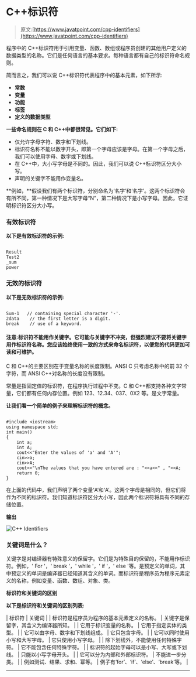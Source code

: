 # C++标识符

> 原文:[https://www.javatpoint.com/cpp-identifiers](https://www.javatpoint.com/cpp-identifiers)

程序中的 C++标识符用于引用变量、函数、数组或程序员创建的其他用户定义的数据类型的名称。它们是任何语言的基本要求。每种语言都有自己的标识符命名规则。

简而言之，我们可以说 C++标识符代表程序中的基本元素，如下所示:

*   **常数**
*   **变量**
*   **功能**
*   **标签**
*   **定义的数据类型**

**一些命名规则在 C 和 C++中都很常见。它们如下:**

*   仅允许字母字符、数字和下划线。
*   标识符名称不能以数字开头，即第一个字母应该是字母。在第一个字母之后，我们可以使用字母、数字或下划线。
*   在 C++中，大小写字母是不同的。因此，我们可以说 C++标识符区分大小写。
*   声明的关键字不能用作变量名。

**例如，**假设我们有两个标识符，分别命名为‘名字’和‘名字’。这两个标识符会有所不同，第一种情况下是大写字母“N”，第二种情况下是小写字母。因此，它证明标识符区分大小写。

### 有效标识符

**以下是有效标识符的示例:**

```

Result
Test2
_sum
power

```

### 无效的标识符

**以下是无效标识符的示例:**

```

Sum-1   // containing special character '-'.
2data    // the first letter is a digit. 
break    // use of a keyword.  

```

#### 注意:标识符不能用作关键字。它可能与关键字不冲突，但强烈建议不要将关键字用作标识符名称。您应该始终使用一致的方式来命名标识符，以便您的代码更加可读和可维护。

C 和 C++的主要区别在于变量名称的长度限制。ANSI C 只考虑名称中的前 32 个字符，而 ANSI C++对名称的长度没有限制。

常量是指固定值的标识符，在程序执行过程中不变。C 和 C++都支持各种文字常量，它们都有任何内存位置。例如 123、12.34、037、0X2 等。是文字常量。

**让我们看一个简单的例子来理解标识符的概念。**

```

#include <iostream>
using namespace std;
int main()
{
    int a;
    int A;
    cout<<"Enter the values of 'a' and 'A'";
    cin>>a;
    cin>>A;
    cout<<"\nThe values that you have entered are : "<<a<<" , "<<A;
    return 0;
}

```

在上面的代码中，我们声明了两个变量‘A’和‘A’。这两个字母是相同的，但它们将作为不同的标识符。我们知道标识符区分大小写，因此两个标识符将具有不同的存储位置。

**输出**

![C++ Identifiers](../Images/9184f4813638f8ec601bb8daed515e51.png)

### 关键词是什么？

关键字是对编译器有特殊意义的保留字。它们是为特殊目的保留的，不能用作标识符。例如，' For '，' break '，' while '，' if '，' else '等。是预定义的单词，其中预定义的单词是编译器已经知道其含义的单词。而标识符是程序员为程序元素定义的名称，例如变量、函数、数组、对象、类。

**标识符和关键词的区别**

**以下是标识符和关键词的区别列表:**

| 标识符 | 关键词 |
| 标识符是程序员为程序的基本元素定义的名称。 | 关键字是保留字，其含义为编译器所知。 |
| 它用于标识变量的名称。 | 它用于指定实体的类型。 |
| 它可以由字母、数字和下划线组成。 | 它只包含字母。 |
| 它可以同时使用小写和大写字母。 | 它只使用小写字母。 |
| 除下划线外，不能使用任何特殊字符。 | 它不能包含任何特殊字符。 |
| 标识符的起始字母可以是小写、大写或下划线。 | 只能以小写字母开头。 |
| 它可以分为内部和外部标识符。 | 不能进一步分类。 |
| 例如测试、结果、求和、幂等。 | 例子有‘for’、‘if’、‘else’、‘break’等。 |

* * *